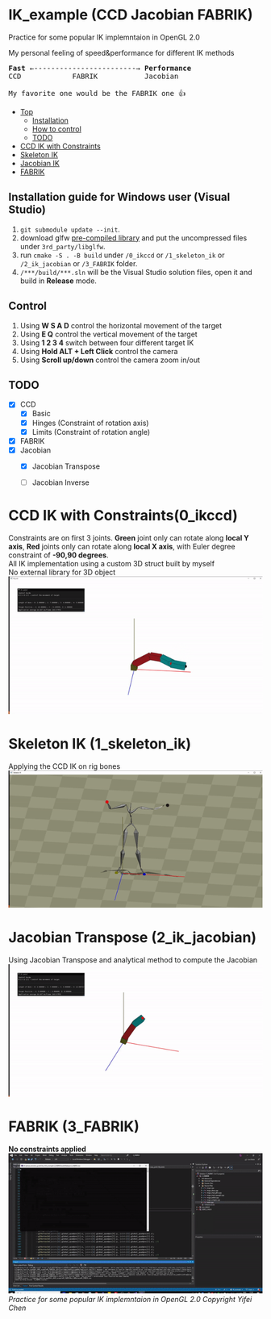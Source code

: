 # IK_example (CCD Jacobian FABRIK)

Practice for some popular IK implemntaion in OpenGL 2.0 

My personal feeling of speed&performance for different IK methods

<pre>
<b>Fast</b> ←------------------------→ <b>Performance</b> 
CCD            FABRIK           Jacobian

My favorite one would be the FABRIK one 👍
</pre>

- [Top](#ik_example-ccd-jacobian-fabrik)
  - [Installation](#installation-guide-for-windows-user-visual-studio)
  - [How to control](#control)
  - [TODO](#todo)
- [CCD IK with Constraints](#ccd-ik-with-constraints0_ikccd)
- [Skeleton IK](#skeleton-ik-1_skeleton_ik)
- [Jacobian IK](#jacobian-transpose-2_ik_jacobian)
- [FABRIK](#fabrik-3_fabrik)



## Installation guide for Windows user (Visual Studio)
1. `git submodule update --init`.
2. download glfw [pre-compiled library](https://www.glfw.org/download) and put the uncompressed files under `3rd_party/libglfw`.
3. run `cmake -S . -B build` under `/0_ikccd` or `/1_skeleton_ik` or `/2_ik_jacobian` or `/3_FABRIK` folder.
4. `/***/build/***.sln` will be the Visual Studio solution files, open it and build in **Release** mode.

## Control
1. Using **W S A D** control the horizontal movement of the target 
2. Using **E Q** control the vertical movement of the target
3. Using **1 2 3 4** switch between four different target IK
4. Using **Hold ALT + Left Click** control the camera
5. Using **Scroll up/down** control the camera zoom in/out

## TODO
- [x] CCD
    - [x] Basic
    - [x] Hinges (Constraint of rotation axis)
    - [x] Limits (Constraint of rotation angle)
- [x] FABRIK
- [x] Jacobian
    - [x] Jacobian Transpose
    - [ ] Jacobian Inverse


# CCD IK with Constraints(0_ikccd)
Constraints are on first 3 joints. **Green** joint only can rotate along **local Y axis**, **Red** joints only can rotate along **local X axis**, with Euler degree constraint of **-90,90 degrees**. \
All IK implementation using a custom 3D struct built by myself \
No external library for 3D object \
![title](thumbnail.gif)

# Skeleton IK (1_skeleton_ik)
Applying the CCD IK on rig bones \
![title](ik_skeleton.gif)

# Jacobian Transpose (2_ik_jacobian)
Using Jacobian Transpose and analytical method to compute the Jacobian
![jacobian](jacobian.gif)

# FABRIK (3_FABRIK)
**No constraints applied** \
![fabrik](fabrik1.gif) \
*Practice for some popular IK implemntaion in OpenGL 2.0 Copyright Yifei Chen*
